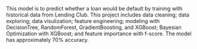 This model is to predict whether a loan would be default by training with historical data from Lending Club. 
This project includes data cleaning; data exploring; data visulization; feature engineering; modeling with DecisionTree, RandomForest, GradientBoosting, and XGBoost; Bayesian Optimization with XGBoost; and feature importance with f-score.
The model has approximately 70% accuracy.
